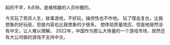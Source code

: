 起的不早，8点钟。是被核酸的人员吵醒的。

今天玩了奇异人生，故事游戏，不好玩，操控性也不咋地。
玩了喋血复仇，比我想象的好玩些，但是内容也比我想象的少很多。
想体验质量效应，但是他居然没有中文，让人难以理解。
2022年，中国作为那么大体量的一个游戏市场，居然还有大公司做的游戏不支持中文。

